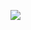 ![](https://media.githubusercontent.com/media/dyzz/dyzz.github.io/master/images/SorcerousStrike1.png)